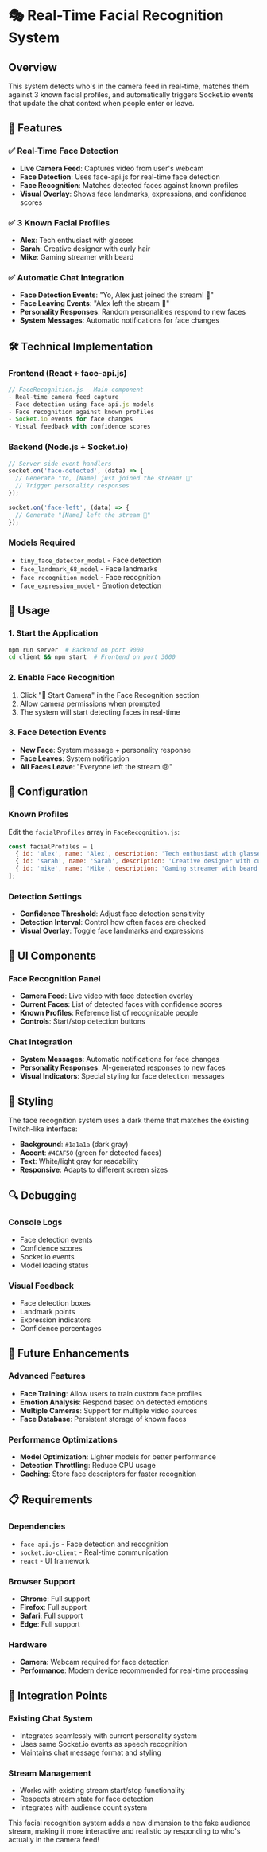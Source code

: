 # 🎭 Real-Time Facial Recognition System

## Overview
This system detects who's in the camera feed in real-time, matches them against 3 known facial profiles, and automatically triggers Socket.io events that update the chat context when people enter or leave.

## 🚀 Features

### ✅ **Real-Time Face Detection**
- **Live Camera Feed**: Captures video from user's webcam
- **Face Detection**: Uses face-api.js for real-time face detection
- **Face Recognition**: Matches detected faces against known profiles
- **Visual Overlay**: Shows face landmarks, expressions, and confidence scores

### ✅ **3 Known Facial Profiles**
- **Alex**: Tech enthusiast with glasses
- **Sarah**: Creative designer with curly hair  
- **Mike**: Gaming streamer with beard

### ✅ **Automatic Chat Integration**
- **Face Detection Events**: "Yo, Alex just joined the stream! 🎉"
- **Face Leaving Events**: "Alex left the stream 👋"
- **Personality Responses**: Random personalities respond to new faces
- **System Messages**: Automatic notifications for face changes

## 🛠️ Technical Implementation

### **Frontend (React + face-api.js)**
```javascript
// FaceRecognition.js - Main component
- Real-time camera feed capture
- Face detection using face-api.js models
- Face recognition against known profiles
- Socket.io events for face changes
- Visual feedback with confidence scores
```

### **Backend (Node.js + Socket.io)**
```javascript
// Server-side event handlers
socket.on('face-detected', (data) => {
  // Generate "Yo, [Name] just joined the stream! 🎉"
  // Trigger personality responses
});

socket.on('face-left', (data) => {
  // Generate "[Name] left the stream 👋"
});
```

### **Models Required**
- `tiny_face_detector_model` - Face detection
- `face_landmark_68_model` - Face landmarks
- `face_recognition_model` - Face recognition
- `face_expression_model` - Emotion detection

## 🎯 Usage

### **1. Start the Application**
```bash
npm run server  # Backend on port 9000
cd client && npm start  # Frontend on port 3000
```

### **2. Enable Face Recognition**
1. Click "🎥 Start Camera" in the Face Recognition section
2. Allow camera permissions when prompted
3. The system will start detecting faces in real-time

### **3. Face Detection Events**
- **New Face**: System message + personality response
- **Face Leaves**: System notification
- **All Faces Leave**: "Everyone left the stream 😢"

## 🔧 Configuration

### **Known Profiles**
Edit the `facialProfiles` array in `FaceRecognition.js`:
```javascript
const facialProfiles = [
  { id: 'alex', name: 'Alex', description: 'Tech enthusiast with glasses' },
  { id: 'sarah', name: 'Sarah', description: 'Creative designer with curly hair' },
  { id: 'mike', name: 'Mike', description: 'Gaming streamer with beard' }
];
```

### **Detection Settings**
- **Confidence Threshold**: Adjust face detection sensitivity
- **Detection Interval**: Control how often faces are checked
- **Visual Overlay**: Toggle face landmarks and expressions

## 📱 UI Components

### **Face Recognition Panel**
- **Camera Feed**: Live video with face detection overlay
- **Current Faces**: List of detected faces with confidence scores
- **Known Profiles**: Reference list of recognizable people
- **Controls**: Start/stop detection buttons

### **Chat Integration**
- **System Messages**: Automatic notifications for face changes
- **Personality Responses**: AI-generated responses to new faces
- **Visual Indicators**: Special styling for face detection messages

## 🎨 Styling

The face recognition system uses a dark theme that matches the existing Twitch-like interface:
- **Background**: `#1a1a1a` (dark gray)
- **Accent**: `#4CAF50` (green for detected faces)
- **Text**: White/light gray for readability
- **Responsive**: Adapts to different screen sizes

## 🔍 Debugging

### **Console Logs**
- Face detection events
- Confidence scores
- Socket.io events
- Model loading status

### **Visual Feedback**
- Face detection boxes
- Landmark points
- Expression indicators
- Confidence percentages

## 🚀 Future Enhancements

### **Advanced Features**
- **Face Training**: Allow users to train custom face profiles
- **Emotion Analysis**: Respond based on detected emotions
- **Multiple Cameras**: Support for multiple video sources
- **Face Database**: Persistent storage of known faces

### **Performance Optimizations**
- **Model Optimization**: Lighter models for better performance
- **Detection Throttling**: Reduce CPU usage
- **Caching**: Store face descriptors for faster recognition

## 📋 Requirements

### **Dependencies**
- `face-api.js` - Face detection and recognition
- `socket.io-client` - Real-time communication
- `react` - UI framework

### **Browser Support**
- **Chrome**: Full support
- **Firefox**: Full support  
- **Safari**: Full support
- **Edge**: Full support

### **Hardware**
- **Camera**: Webcam required for face detection
- **Performance**: Modern device recommended for real-time processing

## 🎯 Integration Points

### **Existing Chat System**
- Integrates seamlessly with current personality system
- Uses same Socket.io events as speech recognition
- Maintains chat message format and styling

### **Stream Management**
- Works with existing stream start/stop functionality
- Respects stream state for face detection
- Integrates with audience count system

This facial recognition system adds a new dimension to the fake audience stream, making it more interactive and realistic by responding to who's actually in the camera feed!
